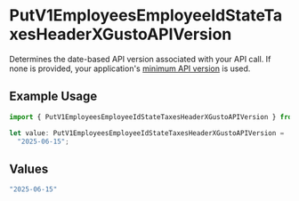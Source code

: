 # PutV1EmployeesEmployeeIdStateTaxesHeaderXGustoAPIVersion

Determines the date-based API version associated with your API call. If none is provided, your application's [minimum API version](https://docs.gusto.com/embedded-payroll/docs/api-versioning#minimum-api-version) is used.

## Example Usage

```typescript
import { PutV1EmployeesEmployeeIdStateTaxesHeaderXGustoAPIVersion } from "@gusto/embedded-api/models/operations/putv1employeesemployeeidstatetaxes.js";

let value: PutV1EmployeesEmployeeIdStateTaxesHeaderXGustoAPIVersion =
  "2025-06-15";
```

## Values

```typescript
"2025-06-15"
```